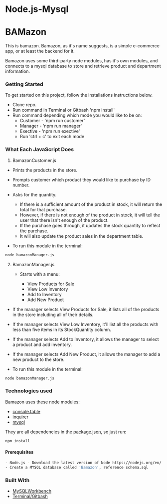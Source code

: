 # Node.js-Mysql
# BAMazon
This is bamazon. Bamazon, as it's name suggests, is a simple e-commerce app, or at least the backend for it. 

Bamazon uses some third-party node modules, has it's own modules, and connects to a mysql database to store and retrieve product and department information.

### Getting Started
To get started on this project, follow the installations instructions below.

* Clone repo.
* Run command in Terminal or Gitbash 'npm install'
* Run command depending which mode you would like to be on:
    * Customer - 'npm run customer'
    * Manager - 'npm run manager'
    * Exective - 'npm run exective'
    * Run 'ctrl + c' to exit each mode

### What Each JavaScript Does

1. BamazonCustomer.js

* Prints the products in the store.

* Prompts customer which product they would like to purchase by ID number.

* Asks for the quantity.

    * If there is a sufficient amount of the product in stock, it will return the total for that purchase.
    * However, if there is not enough of the product in stock, it will tell the user that there isn't enough of the product.
    * If the purchase goes through, it updates the stock quantity to reflect the purchase.
    * It will also update the product sales in the department table.
* To run this module in the terminal:
```sh
node bamazonManager.js
```

2. BamazonManager.js

    * Starts with a menu:

        - View Products for Sale
        - View Low Inventory
        - Add to Inventory
        - Add New Product
        
* If the manager selects View Products for Sale, it lists all of the products in the store including all of their details.

* If the manager selects View Low Inventory, it'll list all the products with less than five items in its StockQuantity column.

* If the manager selects Add to Inventory, it allows the manager to select a product and add inventory.

* If the manager selects Add New Product, it allows the manager to add a new product to the store.

* To run this module in the terminal:
```sh
node bamazonManager.js
```

### Technologies used

Bamazon uses these node modules: 

- [console.table](https://www.npmjs.com/package/console.table) 
- [inquirer](https://www.npmjs.com/package/inquirer) 
- [mysql](https://www.npmjs.com/package/mysql)

They are all dependencies in the [package.json](https://docs.npmjs.com/files/package.json), so just run:

```sh
npm install
```

#### Prerequisites
```sh
- Node.js - Download the latest version of Node https://nodejs.org/en/
- Create a MYSQL database called 'Bamazon', reference schema.sql
```
### Built With

- [MySQLWorkbench](https://www.mysql.com/products/workbench/)
- [Terminal/Gitbash](https://openterminal.en.softonic.com/mac)


